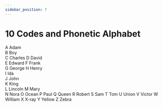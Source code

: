 ```yaml
---
sidebar_position: 7
---
```


# 10 Codes and Phonetic Alphabet


A Adam   
B Boy    
C Charles
D David  
E Edward 
F Frank  
G George 
H Henry  
I Ida    
J John   
K King   
L Lincoln
M Mary   
N Nora
O Ocean
P Paul
Q Queen
R Robert
S Sam
T Tom
U Union
V Victor
W William
X X-ray
Y Yellow
Z Zebra
